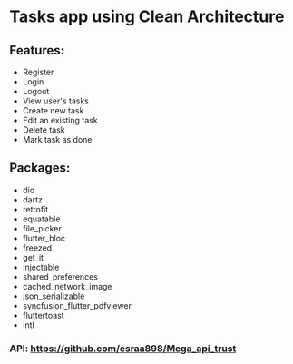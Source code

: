 # Tasks app using Clean Architecture

## Features:

* Register
* Login
* Logout
* View user's tasks
* Create new task
* Edit an existing task
* Delete task
* Mark task as done

## Packages:

* dio
* dartz
* retrofit
* equatable
* file_picker
* flutter_bloc
* freezed
* get_it
* injectable
* shared_preferences
* cached_network_image
* json_serializable
* syncfusion_flutter_pdfviewer
* fluttertoast
* intl

### API: https://github.com/esraa898/Mega_api_trust
